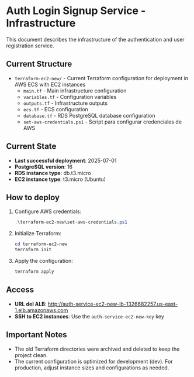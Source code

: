 # Auth Login Signup Service - Infrastructure

This document describes the infrastructure of the authentication and user registration service.

## Current Structure

- `terraform-ec2-new/` - Current Terraform configuration for deployment in AWS ECS with EC2 instances
  - `main.tf` - Main infrastructure configuration
  - `variables.tf` - Configuration variables
  - `outputs.tf` - Infrastructure outputs
  - `ecs.tf` - ECS configuration
  - `database.tf` - RDS PostgreSQL database configuration
  - `set-aws-credentials.ps1` - Script para configurar credenciales de AWS

## Current State

- **Last successful deployment**: 2025-07-01
- **PostgreSQL version**: 16
- **RDS instance type**: db.t3.micro
- **EC2 instance type**: t3.micro (Ubuntu)

## How to deploy

1. Configure AWS credentials:
   ```powershell
   .\terraform-ec2-new\set-aws-credentials.ps1
   ```

2. Initialize Terraform:
   ```powershell
   cd terraform-ec2-new
   terraform init
   ```

3. Apply the configuration:
   ```powershell
   terraform apply
   ```

## Access

- **URL del ALB**: http://auth-service-ec2-new-lb-1326682257.us-east-1.elb.amazonaws.com
- **SSH to EC2 instances**: Use the `auth-service-ec2-new-key` key

## Important Notes

- The old Terraform directories were archived and deleted to keep the project clean.
- The current configuration is optimized for development (dev). For production, adjust instance sizes and configurations as needed.
